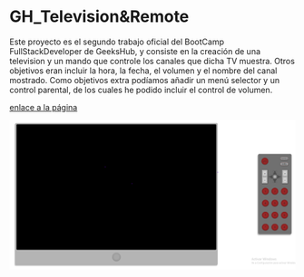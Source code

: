 # GH_Television&Remote

Este proyecto es el segundo trabajo oficial del BootCamp FullStackDeveloper de GeeksHub, y consiste en la creación de una television y un mando que controle los canales que dicha TV muestra. Otros objetivos eran incluir la hora, la fecha, el volumen y el nombre del canal mostrado. Como objetivos extra podíamos añadir un menú selector y un control parental, de los cuales he podido incluir el control de volumen.

[enlace a la página](https://jesusmatinezclavel.github.io/GeeksHub_SecondAssigment_TV-Remote/)

![TV&Remote](image.png)